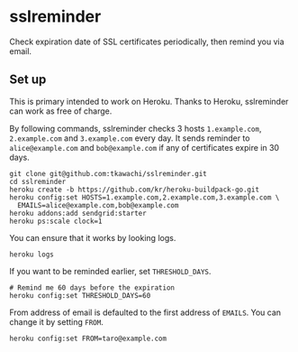 # sslreminder

Check expiration date of SSL certificates periodically, then remind you via email.

## Set up

This is primary intended to work on Heroku.
Thanks to Heroku, sslreminder can work as free of charge.

By following commands, sslreminder checks 3 hosts 
`1.example.com`, `2.example.com` and `3.example.com` every day.
It sends reminder to `alice@example.com` and `bob@example.com` if
any of certificates expire in 30 days.

    git clone git@github.com:tkawachi/sslreminder.git
    cd sslreminder
    heroku create -b https://github.com/kr/heroku-buildpack-go.git
    heroku config:set HOSTS=1.example.com,2.example.com,3.example.com \
      EMAILS=alice@example.com,bob@example.com
    heroku addons:add sendgrid:starter
    heroku ps:scale clock=1

You can ensure that it works by looking logs.

    heroku logs

If you want to be reminded earlier, set `THRESHOLD_DAYS`.

    # Remind me 60 days before the expiration
    heroku config:set THRESHOLD_DAYS=60

From address of email is defaulted to the first address of `EMAILS`.
You can change it by setting `FROM`.

    heroku config:set FROM=taro@example.com
